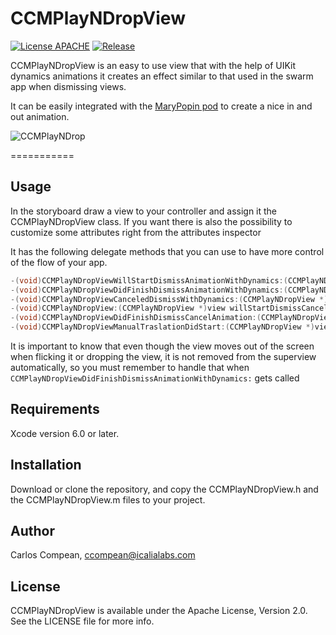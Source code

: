CCMPlayNDropView
===========

[![License APACHE](https://img.shields.io/hexpm/l/plug.svg)](https://github.com/cacmartinez/CCMPlayNDropView/blob/master/LICENSE)
[![Release](https://img.shields.io/github/release/cacmartinez/CCMPlayNDropView.svg)](https://github.com/Backelite/MaryPopin)

CCMPlayNDropView is an easy to use view that with the help of UIKit dynamics animations it creates an effect similar to that used in the swarm app when dismissing views.

It can be easily integrated with the [MaryPopin pod](https://github.com/Backelite/MaryPopin) to create a nice in and out animation.

![CCMPlayNDrop](https://github.com/cacmartinez/CCMPlayNDropView/blob/master/Screenshots/demoGif.gif)

===========

## Usage

In the storyboard draw a view to your controller and assign it the CCMPlayNDropView class. If you want there is also the possibility to customize some attributes right from the attributes inspector

It has the following delegate methods that you can use to have more control of the flow of your app.


````Objective-C
-(void)CCMPlayNDropViewWillStartDismissAnimationWithDynamics:(CCMPlayNDropView *)view;
-(void)CCMPlayNDropViewDidFinishDismissAnimationWithDynamics:(CCMPlayNDropView *)view;
-(void)CCMPlayNDropViewCanceledDismissWithDynamics:(CCMPlayNDropView *)view;
-(void)CCMPlayNDropView:(CCMPlayNDropView *)view willStartDismissCancelAnimationWithDuration:(CGFloat)duration;
-(void)CCMPlayNDropViewDidFinishDismissCancelAnimation:(CCMPlayNDropView *)view;
-(void)CCMPlayNDropViewManualTraslationDidStart:(CCMPlayNDropView *)view;

````

It is important to know that even though the view moves out of the screen when flicking it or dropping the view, it is not removed from the superview automatically, so you must remember to handle that when `CCMPlayNDropViewDidFinishDismissAnimationWithDynamics:` gets called

## Requirements

Xcode version 6.0 or later.

## Installation

Download or clone the repository, and copy the CCMPlayNDropView.h and the CCMPlayNDropView.m files to your project.

## Author

Carlos Compean, ccompean@icalialabs.com

## License

CCMPlayNDropView is available under the Apache License, Version 2.0. See the LICENSE file for more info.

